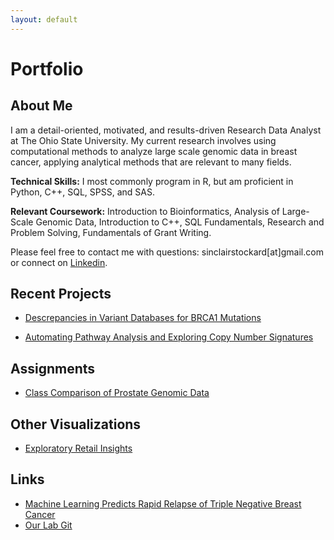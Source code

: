 ```yaml
---
layout: default
---
```

# Portfolio

## About Me

I am a detail-oriented, motivated, and results-driven Research Data Analyst at The Ohio State University. My current research involves using computational methods to analyze large scale genomic data in breast cancer, applying analytical methods that are relevant to many fields.

**Technical Skills:** I most commonly program in R, but am proficient in Python, C++, SQL, SPSS, and SAS.

**Relevant Coursework:** Introduction to Bioinformatics, Analysis of  Large-Scale Genomic Data, Introduction to C++, SQL Fundamentals, Research and Problem Solving, Fundamentals of Grant Writing.

Please feel free to contact me with questions: sinclairstockard[at]gmail.com or connect on [Linkedin](https://www.linkedin.com/in/sturners/).

## Recent Projects
  
* [Descrepancies in Variant Databases for BRCA1 Mutations](./variants.md)
  
* [Automating Pathway Analysis and Exploring Copy Number Signatures](./Pathway.md)

## Assignments

* [Class Comparison of Prostate Genomic Data](./assignments/HW3.html)

## Other Visualizations

* [Exploratory Retail Insights](./shopping.md)

## Links

* [Machine Learning Predicts Rapid Relapse of Triple Negative Breast Cancer](https://www.biorxiv.org/content/10.1101/613604v1)
* [Our Lab Git](https://gitlab.com/stoverlab)

